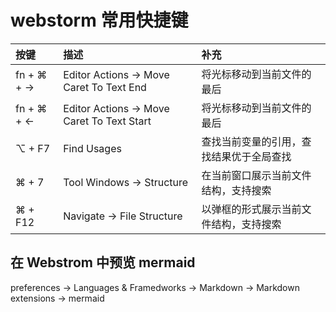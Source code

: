 # webstorm 常用快捷键

|按键|描述|补充|
|:---|:---|:---|
|fn + ⌘ + ->| Editor Actions -> Move Caret To Text End| 将光标移动到当前文件的最后|
|fn + ⌘ + <-| Editor Actions -> Move Caret To Text Start| 将光标移动到当前文件的最后|
|⌥ + F7| Find Usages| 查找当前变量的引用，查找结果优于全局查找|
|⌘ + 7| Tool Windows -> Structure| 在当前窗口展示当前文件结构，支持搜索|
|⌘ + F12| Navigate -> File Structure| 以弹框的形式展示当前文件结构，支持搜索|

## 在 Webstrom 中预览 mermaid

preferences -> Languages & Framedworks -> Markdown -> Markdown extensions -> mermaid
